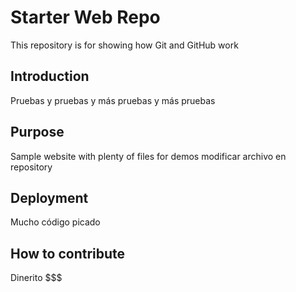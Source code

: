 # Starter Web Repo

This repository is for showing how Git and GitHub work

## Introduction

Pruebas y pruebas
y más pruebas y más pruebas 

## Purpose

Sample website with plenty of files for demos
modificar archivo en repository

## Deployment

Mucho código picado

## How to contribute

Dinerito $$$